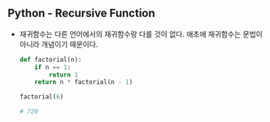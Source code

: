 ## Python - Recursive Function

- 재귀함수는 다른 언어에서의 재귀함수랑 다를 것이 없다.
  애초에 재귀함수는 문법이 아니라 개념이기 때문이다.

  ```python
  def factorial(n):
      if n == 1:
          return 1
      return n * factorial(n - 1)
  
  factorial(6)
  
  # 720
  ```